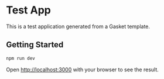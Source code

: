 # Test App

This is a test application generated from a Gasket template.

## Getting Started

```bash
npm run dev
```

Open [http://localhost:3000](http://localhost:3000) with your browser to see the result.

